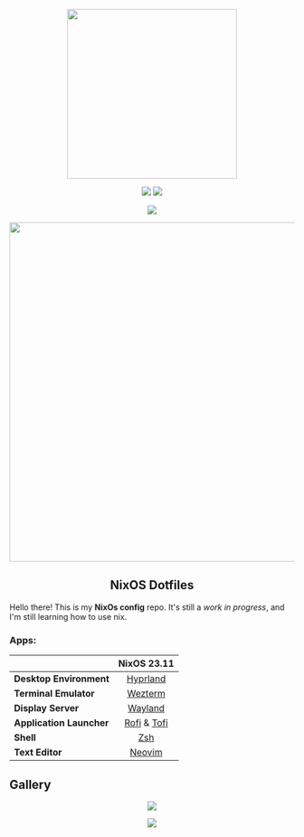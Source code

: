 <p align="center"><img src="https://i.imgur.com/X5zKxvp.png" width=300px></p>

<p align="center">
    <img src="https://img.shields.io/static/v1?label=Hyprland&message=Stable&style=flat&logo=hyprland&colorA=24273A&colorB=8AADF4&logoColor=CAD3F5"/>
    <img src="https://img.shields.io/static/v1?label=Nix Flake&message=Check&style=flat&logo=nixos&colorA=24273A&colorB=9173ff&logoColor=CAD3F5">
</p>


<p align="center">
<a href="https://nixos.org/"><img src="https://img.shields.io/badge/NixOS-Unstable-informational.svg?style=flat&logo=nixos&logoColor=CAD3F5&colorA=24273A&colorB=8AADF4"></a> 


<p align="center"><img src="https://i.imgur.com/NbxQ8MY.png" width=600px></p>

<h2 align="center">NixOS Dotfiles</h2>

Hello there! This is my **NixOs config** repo. It's still a *work in progress*, and I'm still learning how to use nix.

### Apps:

|                          |             NixOS 23.11               |
|--------------------------|:-------------------------------------:|
| **Desktop Environment**  |   [Hyprland](https://hyprland.org)      |
| **Terminal Emulator**    |   [Wezterm](https://github.com/wez/wezterm) |
| **Display Server**       |   [Wayland](https://wayland.freedesktop.org)     |
| **Application Launcher** |   [Rofi](https://github.com/davatorium/rofi) & [Tofi](https://github.com/philj56/tofi)  |
| **Shell**                |   [Zsh](https://zsh.sourceforge.io)   |
| **Text Editor**          |   [Neovim](https://neovim.io)         |


## Gallery

<p align="center"><img src="https://image.nostr.build/3ad3a44a72fcf0e3982f4a1b9db1ed7c59b587eaef2ed57878cffb9c5aac7d64.jpg"></p>
<p align="center"><img src="https://image.nostr.build/f3f553f14280650a1a76345d8cb7407473f6075365518764b4f4652c42b75367.jpg"></p>

